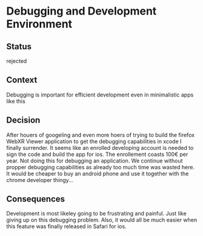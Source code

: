 # Debugging and Development Environment

## Status

rejected

## Context

Debugging is important for efficient development even in minimalistic apps like this

## Decision

After houers of googeling and even more hoers of trying to build the firefox WebXR Viewer application to get the debugging capabilities in xcode I finally surrender. It seems like an enrolled developing account is needed to sign the code and build the app for ios. The enrollement coasts 100€ per year. Not doing this for debugging an application. We continue without propper debugging capabilities as already too much time was wasted here. It would be cheaper to buy an android phone and use it together with the chrome developer thingy...

## Consequences

Development is most likeley going to be frustrating and painful. Just like giving up on this debugging problem. Also, it would all be much easier when this feature was finally released in Safari for ios.